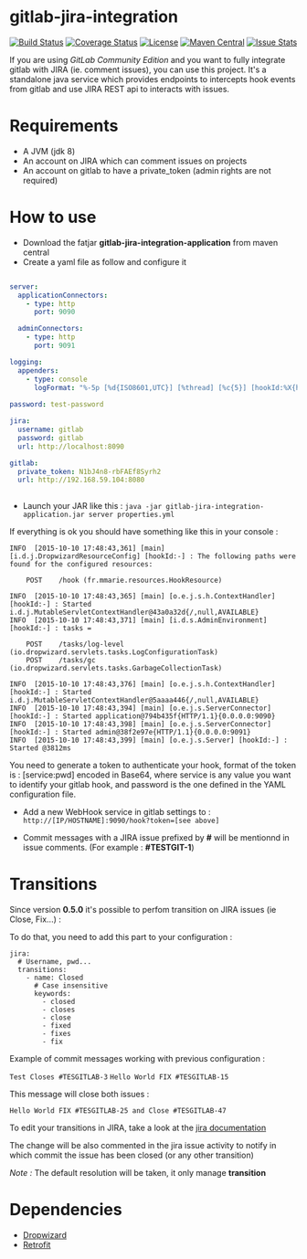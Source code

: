 gitlab-jira-integration 
=======================

[![Build Status](https://travis-ci.org/akraxx/gitlab-jira-integration.svg)](https://travis-ci.org/akraxx/gitlab-jira-integration) [![Coverage Status](https://coveralls.io/repos/akraxx/gitlab-jira-integration/badge.svg?branch=master&service=github)](https://coveralls.io/github/akraxx/gitlab-jira-integration?branch=master) [![License](http://img.shields.io/badge/license-MIT-blue.svg?style=flat)](http://www.opensource.org/licenses/MIT) [![Maven Central](https://maven-badges.herokuapp.com/maven-central/fr.mmarie/gitlab-jira-integration/badge.svg?style=plastic)](https://maven-badges.herokuapp.com/maven-central/fr.mmarie/gitlab-jira-integration) [![Issue Stats](http://issuestats.com/github/akraxx/gitlab-jira-integration/badge/issue?style=flat)](http://issuestats.com/github/akraxx/gitlab-jira-integration)

If you are using *GitLab Community Edition* and you want to fully integrate gitlab with JIRA (ie. comment issues), you can use this project. It's a standalone java service which provides endpoints to intercepts hook events from gitlab and use JIRA REST api to interacts with issues.

Requirements
============

* A JVM (jdk 8)
* An account on JIRA which can comment issues on projects
* An account on gitlab to have a private_token (admin rights are not required)

How to use
==========

* Download the fatjar **gitlab-jira-integration-application** from maven central
* Create a yaml file as follow and configure it

```yaml

server:
  applicationConnectors:
    - type: http
      port: 9090

  adminConnectors:
    - type: http
      port: 9091

logging:
  appenders:
    - type: console
      logFormat: "%-5p [%d{ISO8601,UTC}] [%thread] [%c{5}] [hookId:%X{hookId:--}] : %m%n%rEx"
      
password: test-password

jira:
  username: gitlab
  password: gitlab
  url: http://localhost:8090

gitlab:
  private_token: N1bJ4n8-rbFAEf8Syrh2
  url: http://192.168.59.104:8080
  
```

* Launch your JAR like this : ```java -jar gitlab-jira-integration-application.jar server properties.yml```

If everything is ok you should have something like this in your console :

```
INFO  [2015-10-10 17:48:43,361] [main] [i.d.j.DropwizardResourceConfig] [hookId:-] : The following paths were found for the configured resources:

    POST    /hook (fr.mmarie.resources.HookResource)

INFO  [2015-10-10 17:48:43,365] [main] [o.e.j.s.h.ContextHandler] [hookId:-] : Started i.d.j.MutableServletContextHandler@43a0a32d{/,null,AVAILABLE}
INFO  [2015-10-10 17:48:43,371] [main] [i.d.s.AdminEnvironment] [hookId:-] : tasks = 

    POST    /tasks/log-level (io.dropwizard.servlets.tasks.LogConfigurationTask)
    POST    /tasks/gc (io.dropwizard.servlets.tasks.GarbageCollectionTask)

INFO  [2015-10-10 17:48:43,376] [main] [o.e.j.s.h.ContextHandler] [hookId:-] : Started i.d.j.MutableServletContextHandler@5aaaa446{/,null,AVAILABLE}
INFO  [2015-10-10 17:48:43,394] [main] [o.e.j.s.ServerConnector] [hookId:-] : Started application@794b435f{HTTP/1.1}{0.0.0.0:9090}
INFO  [2015-10-10 17:48:43,398] [main] [o.e.j.s.ServerConnector] [hookId:-] : Started admin@38f2e97e{HTTP/1.1}{0.0.0.0:9091}
INFO  [2015-10-10 17:48:43,399] [main] [o.e.j.s.Server] [hookId:-] : Started @3812ms
```

You need to generate a token to authenticate your hook, format of the token is :
[service:pwd] encoded in Base64, where service is any value you want to identify your gitlab hook, and password is the one defined in the YAML configuration file.

* Add a new WebHook service in gitlab settings to : ```http://[IP/HOSTNAME]:9090/hook?token=[see above]```

* Commit messages with a JIRA issue prefixed by **#** will be mentionnd in issue comments. (For example : **#TESTGIT-1**)

Transitions
===========

Since version **0.5.0** it's possible to perfom transition on JIRA issues (ie Close, Fix...) :

To do that, you need to add this part to your configuration :

```
jira:
  # Username, pwd...
  transitions:
    - name: Closed
      # Case insensitive
      keywords:
        - closed
        - closes
        - close
        - fixed
        - fixes
        - fix
```

Example of commit messages working with previous configuration :

`` Test Closes #TESGITLAB-3 ``
`` Hello World FIX #TESGITLAB-15 `` 

This message will close both issues :

`` Hello World FIX #TESGITLAB-25 and Close #TESGITLAB-47 ``

To edit your transitions in JIRA, take a look at the [jira documentation](https://confluence.atlassian.com/jira/configuring-workflow-185729632.html)

The change will be also commented in the jira issue activity to notify in which commit the issue has been closed (or any other transition)

*Note :* The default resolution will be taken, it only manage **transition**

Dependencies
============

* [Dropwizard](http://www.dropwizard.io/)
* [Retrofit](http://square.github.io/retrofit/)
